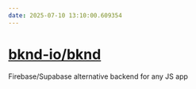 ```yaml
---
date: 2025-07-10 13:10:00.609354
---
```


# [bknd-io/bknd](https://github.com/bknd-io/bknd)

Firebase/Supabase alternative backend for any JS app